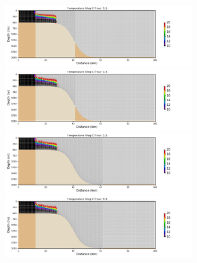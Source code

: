 
![zps](OVF_zoom_zps_zps.gif)
![sco](OVF_zoom_zps_sco.gif)
![sco](OVF_zoom_zps_sco3.gif)
![sco](OVF_zoom_zps_sco4.gif)
